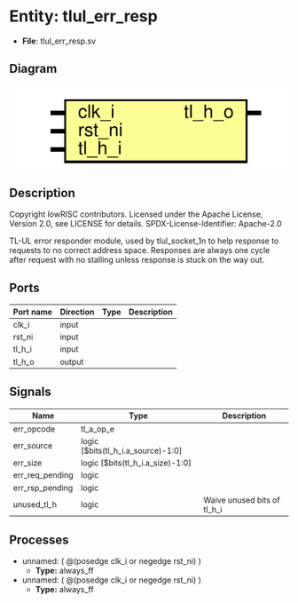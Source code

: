 # Entity: tlul_err_resp

- **File**: tlul_err_resp.sv
## Diagram

![Diagram](tlul_err_resp.svg "Diagram")
## Description

 Copyright lowRISC contributors.
 Licensed under the Apache License, Version 2.0, see LICENSE for details.
 SPDX-License-Identifier: Apache-2.0

 TL-UL error responder module, used by tlul_socket_1n to help response
 to requests to no correct address space. Responses are always one cycle
 after request with no stalling unless response is stuck on the way out.

## Ports

| Port name | Direction | Type | Description |
| --------- | --------- | ---- | ----------- |
| clk_i     | input     |      |             |
| rst_ni    | input     |      |             |
| tl_h_i    | input     |      |             |
| tl_h_o    | output    |      |             |
## Signals

| Name            | Type                               | Description                   |
| --------------- | ---------------------------------- | ----------------------------- |
| err_opcode      | tl_a_op_e                          |                               |
| err_source      | logic [$bits(tl_h_i.a_source)-1:0] |                               |
| err_size        | logic [$bits(tl_h_i.a_size)-1:0]   |                               |
| err_req_pending | logic                              |                               |
| err_rsp_pending | logic                              |                               |
| unused_tl_h     | logic                              |  Waive unused bits of tl_h_i  |
## Processes
- unnamed: ( @(posedge clk_i or negedge rst_ni) )
  - **Type:** always_ff
- unnamed: ( @(posedge clk_i or negedge rst_ni) )
  - **Type:** always_ff
